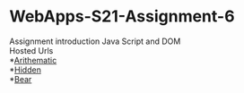 # WebApps-S21-Assignment-6
Assignment introduction Java Script and DOM <br>
Hosted Urls <br>
*[Arithematic](https://44-563-web-apps-s21.github.io/webapps-s21-assignment-6-reddy-raghavendra/arithematic.html)<br>
*[Hidden](https://44-563-web-apps-s21.github.io/webapps-s21-assignment-6-reddy-raghavendra/hidden.html)<br>
*[Bear](https://44-563-web-apps-s21.github.io/webapps-s21-assignment-6-reddy-raghavendra/bear.html)<br>
